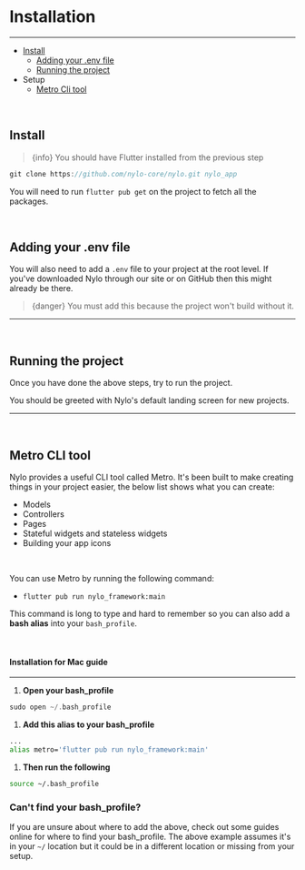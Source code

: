 # Installation

---

<a name="section-1"></a>
- [Install](#install "Install")
  - [Adding your .env file](#adding-your-env-file "Adding your env file")
  - [Running the project](#running-the-project "Running the project")
- Setup
  - [Metro Cli tool](#setup-metro-alias "Setup Metro Cli tool alias")

<a name="install"></a>
<br>
## Install

> {info} You should have Flutter installed from the previous step

``` dart
git clone https://github.com/nylo-core/nylo.git nylo_app
```

You will need to run `flutter pub get` on the project to fetch all the packages.

<a name="adding-your-env-file"></a>
<br>

## Adding your .env file

You will also need to add a `.env` file to your project at the root level. If you've downloaded Nylo through our site or on GitHub then this might already be there.

> {danger} You must add this because the project won't build without it.

---

<a name="running-the-project"></a>
<br>

## Running the project

Once you have done the above steps, try to run the project. 

You should be greeted with Nylo's default landing screen for new projects.

---

<a name="setup-metro-alias"></a>
<br>

## Metro CLI tool

Nylo provides a useful CLI tool called Metro. It's been built to make creating things in your project easier, the below list shows what you can create:
- Models
- Controllers
- Pages
- Stateful widgets and stateless widgets
- Building your app icons

<br>

You can use Metro by running the following command:

  - `flutter pub run nylo_framework:main`

This command is long to type and hard to remember so you can also add a **bash alias** into your `bash_profile`.

<br>

#### Installation for Mac guide

---

1. **Open your bash\_profile**
``` dart
sudo open ~/.bash_profile
```

1. **Add this alias to your bash\_profile**
``` bash
...
alias metro='flutter pub run nylo_framework:main'
```

1. **Then run the following**
``` bash
source ~/.bash_profile
```

### Can't find your bash\_profile?

If you are unsure about where to add the above, check out some guides online for where to find your bash\_profile. 
The above example assumes it's in your `~/` location but it could be in a different location or missing from your setup.



